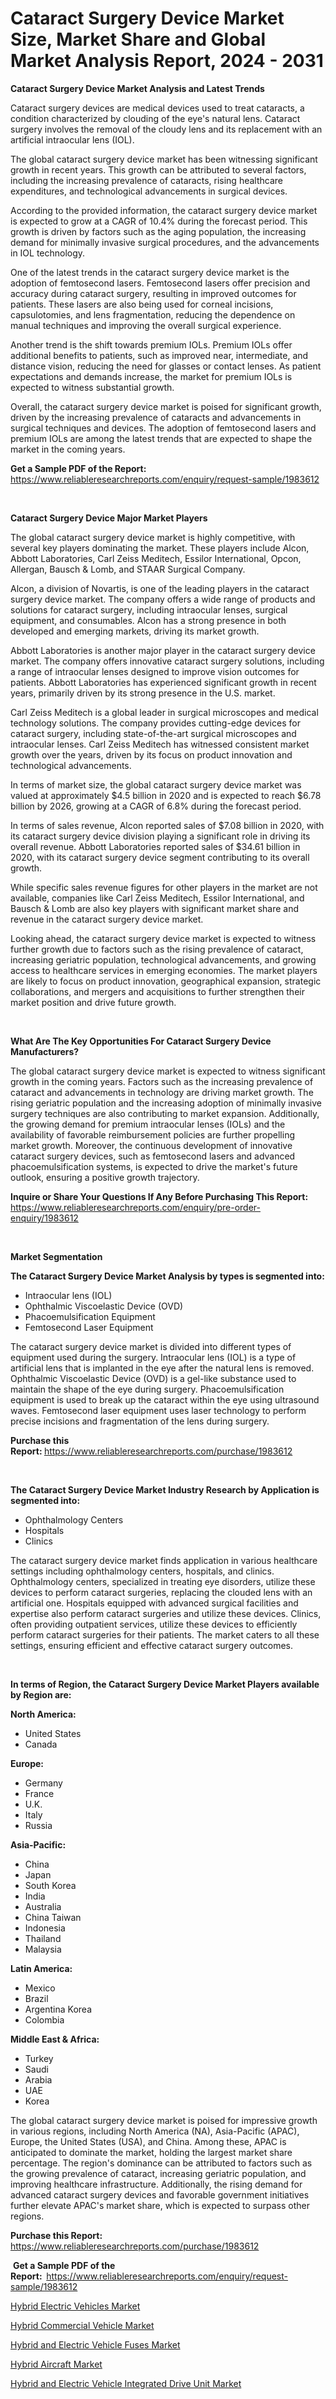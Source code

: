 <p><h1>Cataract Surgery Device Market Size, Market Share and Global Market Analysis Report, 2024 - 2031</h1></p><p><strong>Cataract Surgery Device Market Analysis and Latest Trends</strong></p>
<p><p>Cataract surgery devices are medical devices used to treat cataracts, a condition characterized by clouding of the eye's natural lens. Cataract surgery involves the removal of the cloudy lens and its replacement with an artificial intraocular lens (IOL).</p><p>The global cataract surgery device market has been witnessing significant growth in recent years. This growth can be attributed to several factors, including the increasing prevalence of cataracts, rising healthcare expenditures, and technological advancements in surgical devices.</p><p>According to the provided information, the cataract surgery device market is expected to grow at a CAGR of 10.4% during the forecast period. This growth is driven by factors such as the aging population, the increasing demand for minimally invasive surgical procedures, and the advancements in IOL technology.</p><p>One of the latest trends in the cataract surgery device market is the adoption of femtosecond lasers. Femtosecond lasers offer precision and accuracy during cataract surgery, resulting in improved outcomes for patients. These lasers are also being used for corneal incisions, capsulotomies, and lens fragmentation, reducing the dependence on manual techniques and improving the overall surgical experience.</p><p>Another trend is the shift towards premium IOLs. Premium IOLs offer additional benefits to patients, such as improved near, intermediate, and distance vision, reducing the need for glasses or contact lenses. As patient expectations and demands increase, the market for premium IOLs is expected to witness substantial growth.</p><p>Overall, the cataract surgery device market is poised for significant growth, driven by the increasing prevalence of cataracts and advancements in surgical techniques and devices. The adoption of femtosecond lasers and premium IOLs are among the latest trends that are expected to shape the market in the coming years.</p></p>
<p><strong>Get a Sample PDF of the Report:&nbsp;</strong> <a href="https://www.reliableresearchreports.com/enquiry/request-sample/1983612">https://www.reliableresearchreports.com/enquiry/request-sample/1983612</a></p>
<p>&nbsp;</p>
<p><strong>Cataract Surgery Device Major Market Players</strong></p>
<p><p>The global cataract surgery device market is highly competitive, with several key players dominating the market. These players include Alcon, Abbott Laboratories, Carl Zeiss Meditech, Essilor International, Opcon, Allergan, Bausch & Lomb, and STAAR Surgical Company.</p><p>Alcon, a division of Novartis, is one of the leading players in the cataract surgery device market. The company offers a wide range of products and solutions for cataract surgery, including intraocular lenses, surgical equipment, and consumables. Alcon has a strong presence in both developed and emerging markets, driving its market growth.</p><p>Abbott Laboratories is another major player in the cataract surgery device market. The company offers innovative cataract surgery solutions, including a range of intraocular lenses designed to improve vision outcomes for patients. Abbott Laboratories has experienced significant growth in recent years, primarily driven by its strong presence in the U.S. market.</p><p>Carl Zeiss Meditech is a global leader in surgical microscopes and medical technology solutions. The company provides cutting-edge devices for cataract surgery, including state-of-the-art surgical microscopes and intraocular lenses. Carl Zeiss Meditech has witnessed consistent market growth over the years, driven by its focus on product innovation and technological advancements.</p><p>In terms of market size, the global cataract surgery device market was valued at approximately $4.5 billion in 2020 and is expected to reach $6.78 billion by 2026, growing at a CAGR of 6.8% during the forecast period.</p><p>In terms of sales revenue, Alcon reported sales of $7.08 billion in 2020, with its cataract surgery device division playing a significant role in driving its overall revenue. Abbott Laboratories reported sales of $34.61 billion in 2020, with its cataract surgery device segment contributing to its overall growth.</p><p>While specific sales revenue figures for other players in the market are not available, companies like Carl Zeiss Meditech, Essilor International, and Bausch & Lomb are also key players with significant market share and revenue in the cataract surgery device market.</p><p>Looking ahead, the cataract surgery device market is expected to witness further growth due to factors such as the rising prevalence of cataract, increasing geriatric population, technological advancements, and growing access to healthcare services in emerging economies. The market players are likely to focus on product innovation, geographical expansion, strategic collaborations, and mergers and acquisitions to further strengthen their market position and drive future growth.</p></p>
<p>&nbsp;</p>
<p><strong>What Are The Key Opportunities For Cataract Surgery Device Manufacturers?</strong></p>
<p><p>The global cataract surgery device market is expected to witness significant growth in the coming years. Factors such as the increasing prevalence of cataract and advancements in technology are driving market growth. The rising geriatric population and the increasing adoption of minimally invasive surgery techniques are also contributing to market expansion. Additionally, the growing demand for premium intraocular lenses (IOLs) and the availability of favorable reimbursement policies are further propelling market growth. Moreover, the continuous development of innovative cataract surgery devices, such as femtosecond lasers and advanced phacoemulsification systems, is expected to drive the market's future outlook, ensuring a positive growth trajectory.</p></p>
<p><strong>Inquire or Share Your Questions If Any Before Purchasing This Report:</strong> <a href="https://www.reliableresearchreports.com/enquiry/pre-order-enquiry/1983612">https://www.reliableresearchreports.com/enquiry/pre-order-enquiry/1983612</a></p>
<p>&nbsp;</p>
<p><strong>Market Segmentation</strong></p>
<p><strong>The Cataract Surgery Device Market Analysis by types is segmented into:</strong></p>
<p><ul><li>Intraocular lens (IOL)</li><li>Ophthalmic Viscoelastic Device (OVD)</li><li>Phacoemulsification Equipment</li><li>Femtosecond Laser Equipment</li></ul></p>
<p><p>The cataract surgery device market is divided into different types of equipment used during the surgery. Intraocular lens (IOL) is a type of artificial lens that is implanted in the eye after the natural lens is removed. Ophthalmic Viscoelastic Device (OVD) is a gel-like substance used to maintain the shape of the eye during surgery. Phacoemulsification equipment is used to break up the cataract within the eye using ultrasound waves. Femtosecond laser equipment uses laser technology to perform precise incisions and fragmentation of the lens during surgery.</p></p>
<p><strong>Purchase this Report:&nbsp;</strong><a href="https://www.reliableresearchreports.com/purchase/1983612">https://www.reliableresearchreports.com/purchase/1983612</a></p>
<p>&nbsp;</p>
<p><strong>The Cataract Surgery Device Market Industry Research by Application is segmented into:</strong></p>
<p><ul><li>Ophthalmology Centers</li><li>Hospitals</li><li>Clinics</li></ul></p>
<p><p>The cataract surgery device market finds application in various healthcare settings including ophthalmology centers, hospitals, and clinics. Ophthalmology centers, specialized in treating eye disorders, utilize these devices to perform cataract surgeries, replacing the clouded lens with an artificial one. Hospitals equipped with advanced surgical facilities and expertise also perform cataract surgeries and utilize these devices. Clinics, often providing outpatient services, utilize these devices to efficiently perform cataract surgeries for their patients. The market caters to all these settings, ensuring efficient and effective cataract surgery outcomes.</p></p>
<p>&nbsp;</p>
<p><strong>In terms of Region, the Cataract Surgery Device Market Players available by Region are:</strong></p>
<p>
    <p> <strong> North America: </strong>
        <ul>
            <li>United States</li>
            <li>Canada</li>
        </ul>
        </p> 
    <p> <strong> Europe: </strong>
        <ul>
            <li>Germany</li>
            <li>France</li>
            <li>U.K.</li>
            <li>Italy</li>
            <li>Russia</li>
        </ul>
        </p> 
    <p> <strong> Asia-Pacific: </strong>
        <ul>
            <li>China</li>
            <li>Japan</li>
            <li>South Korea</li>
            <li>India</li>
            <li>Australia</li>
            <li>China Taiwan</li>
            <li>Indonesia</li>
            <li>Thailand</li>
            <li>Malaysia</li>
        </ul>
        </p> 
    <p> <strong> Latin America: </strong>
        <ul>
            <li>Mexico</li>
            <li>Brazil</li>
            <li>Argentina Korea</li>
            <li>Colombia</li>
        </ul>
        </p> 
    <p> <strong> Middle East & Africa: </strong>
        <ul>
            <li>Turkey</li>
            <li>Saudi</li>
            <li>Arabia</li>
            <li>UAE</li>
            <li>Korea</li>
        </ul>
    </p>
    </p>
<p><p>The global cataract surgery device market is poised for impressive growth in various regions, including North America (NA), Asia-Pacific (APAC), Europe, the United States (USA), and China. Among these, APAC is anticipated to dominate the market, holding the largest market share percentage. The region's dominance can be attributed to factors such as the growing prevalence of cataract, increasing geriatric population, and improving healthcare infrastructure. Additionally, the rising demand for advanced cataract surgery devices and favorable government initiatives further elevate APAC's market share, which is expected to surpass other regions.</p></p>
<p><strong>Purchase this Report: </strong><a href="https://www.reliableresearchreports.com/purchase/1983612">https://www.reliableresearchreports.com/purchase/1983612</a></p>
<p>&nbsp;<strong>Get a Sample PDF of the Report:&nbsp;&nbsp;</strong><a href="https://www.reliableresearchreports.com/enquiry/request-sample/1983612">https://www.reliableresearchreports.com/enquiry/request-sample/1983612</a></p>
<p><strong></strong></p>
<p><p><a href="https://medium.com/p/a79adc33a482/edit">Hybrid Electric Vehicles Market</a></p><p><a href="https://medium.com/p/471fa5eadf2f/edit">Hybrid Commercial Vehicle Market</a></p><p><a href="https://medium.com/p/a7119d969bd9/edit">Hybrid and Electric Vehicle Fuses Market</a></p><p><a href="https://medium.com/p/cb1f270db364/edit">Hybrid Aircraft Market</a></p><p><a href="https://medium.com/p/c0e0cb194a47/edit">Hybrid and Electric Vehicle Integrated Drive Unit Market</a></p></p>